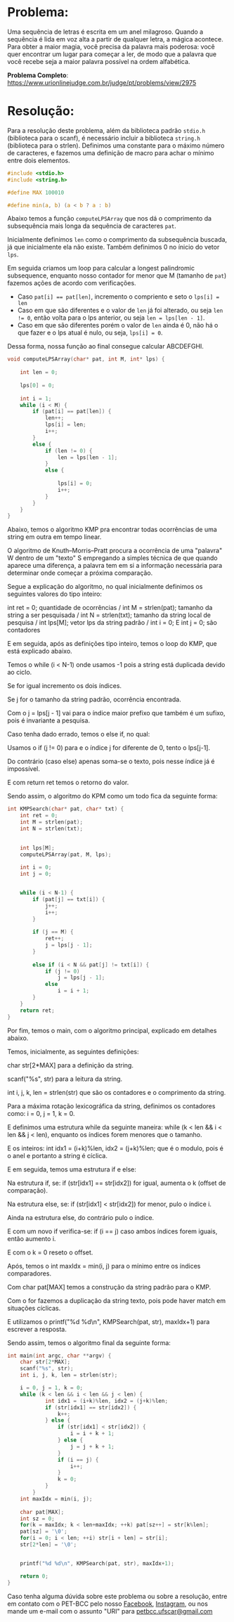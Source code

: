# Problema:

Uma sequência de letras é escrita em um anel milagroso. Quando a sequência é lida em voz alta a partir de qualquer letra, a mágica acontece. Para obter a maior magia, você precisa da palavra mais poderosa: você quer encontrar um lugar para começar a ler, de modo que a palavra que você recebe seja a maior palavra possível na ordem alfabética.

**Problema Completo**: https://www.urionlinejudge.com.br/judge/pt/problems/view/2975

# Resolução:

Para a resolução deste problema, além da biblioteca padrão `stdio.h` (biblioteca para o scanf), é necessário incluir a biblioteca `string.h` (biblioteca para o strlen). Definimos uma constante para o máximo número de caracteres, e fazemos uma definição de macro para achar o mínimo entre dois elementos.

```c
#include <stdio.h>
#include <string.h>

#define MAX 100010

#define min(a, b) (a < b ? a : b)
```

Abaixo temos a função `computeLPSArray` que nos dá o comprimento da subsequência mais longa da sequência de caracteres `pat`.

Inicialmente definimos `len` como o comprimento da subsequência buscada, já que inicialmente ela não existe. Também definimos 0 no ínicio do vetor `lps`.

Em seguida criamos um loop para calcular a longest palindromic subsequence, enquanto nosso contador for menor que M (tamanho de `pat`) fazemos ações de acordo com verificações.

- Caso `pat[i] == pat[len]`, incremento o compriento e seto o `lps[i] = len`
- Caso em que são diferentes e o valor de `len` já foi alterado, ou seja `len != 0`, então volta para o lps anterior, ou seja `len = lps[len - 1]`.
- Caso em que são diferentes porém o valor de `len` ainda é 0, não há o que fazer e o lps atual é nulo, ou seja, `lps[i] = 0`.

Dessa forma, nossa função ao final consegue calcular ABCDEFGHI.

```c
void computeLPSArray(char* pat, int M, int* lps) { 
    
    int len = 0; 
  
    lps[0] = 0;
  
    int i = 1; 
    while (i < M) { 
        if (pat[i] == pat[len]) { 
            len++; 
            lps[i] = len; 
            i++; 
        } 
        else {  
            if (len != 0) {
                len = lps[len - 1]; 
            } 
            else {
             
                lps[i] = 0; 
                i++; 
            } 
        } 
    } 
} 
```

Abaixo, temos o algoritmo KMP pra encontrar todas ocorrências de uma string em outra em tempo linear.

O algoritmo de Knuth–Morris–Pratt procura a ocorrência de uma "palavra" W dentro de um "texto" S empregando a simples técnica de que quando aparece uma diferença, a palavra tem em si a informação necessária para determinar onde começar a próxima comparação.

Segue a explicação do algoritmo, no qual inicialmente definimos os seguintes valores do tipo inteiro:

int ret = 0; quantidade de ocorrências / int M = strlen(pat); tamanho da string a ser pesquisada / int N = strlen(txt); tamanho da string local de pesquisa / int lps[M]; vetor lps da string padrão / int i = 0; E int j = 0; são contadores

E em seguida, após as definições tipo inteiro, temos o loop do KMP, que está explicado abaixo.

Temos o while (i < N-1) onde usamos -1 pois a string está duplicada devido ao ciclo.

Se for igual incremento os dois índices.

Se j for o tamanho da string padrão, ocorrência encontrada.

Com o j = lps[j - 1] vai para o índice maior prefixo que também é um sufixo, pois é invariante a pesquisa.

Caso tenha dado errado, temos o else if, no qual:

Usamos o if (j != 0) para e o índice j for diferente de 0, tento o lps[j-1].

Do contrário (caso else) apenas soma-se o texto, pois nesse índice já é impossível.

E com return ret temos o retorno do valor.

Sendo assim, o algoritmo do KPM como um todo fica da seguinte forma:

```c
int KMPSearch(char* pat, char* txt) { 
    int ret = 0;
    int M = strlen(pat);
    int N = strlen(txt);
  

    int lps[M];
    computeLPSArray(pat, M, lps); 
  
    int i = 0;
    int j = 0;


    while (i < N-1) {
        if (pat[j] == txt[i]) {
            j++; 
            i++; 
        } 
  
        if (j == M) {
            ret++; 
            j = lps[j - 1];
        } 
  
        else if (i < N && pat[j] != txt[i]) { 
            if (j != 0)
                j = lps[j - 1]; 
            else
                i = i + 1;
        } 
    } 
    return ret;
} 
```

Por fim, temos o main, com o algoritmo principal, explicado em detalhes abaixo.

Temos, inicialmente, as seguintes definições:

char str[2*MAX] para a definição da string.

scanf("%s", str) para a leitura da string.

int i, j, k, len = strlen(str) que são os contadores e o comprimento da string.

Para a máxima rotação lexicográfica da string, definimos os contadores como: i = 0, j = 1, k = 0.

E definimos uma estrutura while da seguinte maneira: while (k < len && i < len && j < len), enquanto os índices forem menores que o tamanho.

E os inteiros: int idx1 = (i+k)%len, idx2 = (j+k)%len; que é o modulo, pois é o anel e portanto a string é cíclica.

E em seguida, temos uma estrutura if e else:

Na estrutura if, se: if (str[idx1] == str[idx2]) for igual, aumenta o k (offset de comparação).

Na estrutura else, se: if (str[idx1] < str[idx2]) for menor, pulo o índice i.

Ainda na estrutura else, do contrário pulo o índice.

E com um novo if verifica-se: if (i == j) caso ambos índices forem iguais, então aumento i.

E com o k = 0 reseto o offset.

Após, temos o int maxIdx = min(i, j) para o mínimo entre os índices comparadores.

Com char pat[MAX] temos a construção da string padrão para o KMP.

Com o for fazemos a duplicação da string texto, pois pode haver match em situações cíclicas.

E utilizamos o printf("%d %d\n", KMPSearch(pat, str), maxIdx+1) para escrever a resposta.

Sendo assim, temos o algoritmo final da seguinte forma:

```c
int main(int argc, char **argv) {
    char str[2*MAX];
    scanf("%s", str);
    int i, j, k, len = strlen(str);

    i = 0, j = 1, k = 0;
    while (k < len && i < len && j < len) {
            int idx1 = (i+k)%len, idx2 = (j+k)%len;
            if (str[idx1] == str[idx2]) {
                k++;
            } else {
                if (str[idx1] < str[idx2]) {
                    i = i + k + 1;
                } else {
                    j = j + k + 1;
                }
                if (i == j) {
                    i++;
                }
                k = 0;
            } 
        }
    int maxIdx = min(i, j);
    
    char pat[MAX];
    int sz = 0;
    for(k = maxIdx; k < len+maxIdx; ++k) pat[sz++] = str[k%len];
    pat[sz] = '\0';
    for(i = 0; i < len; ++i) str[i + len] = str[i];
    str[2*len] = '\0';


    printf("%d %d\n", KMPSearch(pat, str), maxIdx+1);

    return 0;
}
```

Caso tenha alguma dúvida sobre este problema ou sobre a resolução, entre em contato com o PET-BCC pelo nosso
[Facebook](https://www.facebook.com/petbcc/),
[Instagram](https://www.instagram.com/petbcc.ufscar/),
ou nos mande um e-mail com o assunto "URI" para  petbcc.ufscar@gmail.com
